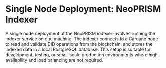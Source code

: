# Single Node Deployment: NeoPRISM Indexer

A single node deployment of the NeoPRISM indexer involves running the indexer service on one machine. The indexer connects to a Cardano node to read and validate DID operations from the blockchain, and stores the indexed data in a local PostgreSQL database. This setup is suitable for development, testing, or small-scale production environments where high availability and load balancing are not required.
